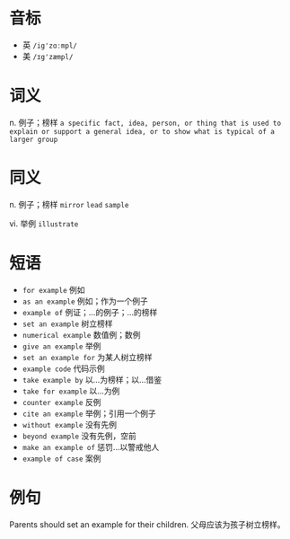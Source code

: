 # 音标

- 英 `/ig'zɑːmpl/`
- 美 `/ɪg'zæmpl/`

# 词义

n. 例子；榜样
`a specific fact, idea, person, or thing that is used to explain or support a general idea, or to show what is typical of a larger group`

# 同义

n. 例子；榜样
`mirror` `lead` `sample`

vi. 举例
`illustrate`

# 短语

- `for example` 例如
- `as an example` 例如；作为一个例子
- `example of` 例证；…的例子；…的榜样
- `set an example` 树立榜样
- `numerical example` 数值例；数例
- `give an example` 举例
- `set an example for` 为某人树立榜样
- `example code` 代码示例
- `take example by` 以…为榜样；以…借鉴
- `take for example` 以…为例
- `counter example` 反例
- `cite an example` 举例；引用一个例子
- `without example` 没有先例
- `beyond example` 没有先例，空前
- `make an example of` 惩罚...以警戒他人
- `example of case` 案例

# 例句

Parents should set an example for their children.
父母应该为孩子树立榜样。


